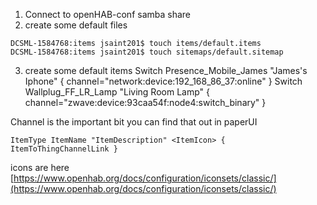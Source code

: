 


1. Connect to openHAB-conf samba share
2. create some default files
```
DCSML-1584768:items jsaint201$ touch items/default.items
DCSML-1584768:items jsaint201$ touch sitemaps/default.sitemap
```

3. create some default items
Switch Presence_Mobile_James "James's Iphone" <presence> { channel="network:device:192_168_86_37:online" }
Switch Wallplug_FF_LR_Lamp "Living Room Lamp" <poweroutlet> { channel="zwave:device:93caa54f:node4:switch_binary" }

Channel is the important bit you can find that out in paperUI
```
ItemType ItemName "ItemDescription" <ItemIcon> { ItemToThingChannelLink }
```
icons are here
[https://www.openhab.org/docs/configuration/iconsets/classic/](https://www.openhab.org/docs/configuration/iconsets/classic/)
<!--stackedit_data:
eyJoaXN0b3J5IjpbLTc0MjU4NjMzMyw2Nzc4NzY5OTgsLTE1ND
E3MzY4MzldfQ==
-->